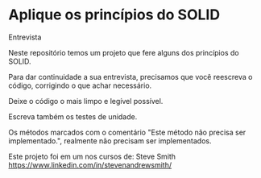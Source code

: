# Aplique os princípios do SOLID
Entrevista

Neste repositório temos um projeto que fere alguns dos princípios do SOLID.

Para dar continuidade a sua entrevista, precisamos que você reescreva o código, corrigindo o que achar necessário.

Deixe o código o mais limpo e legível possível.

Escreva também os testes de unidade.

Os métodos marcados com o comentário "Este método não precisa ser implementado.", realmente não precisam ser implementados.

Este projeto foi em um nos cursos de:
Steve Smith 
https://www.linkedin.com/in/stevenandrewsmith/
